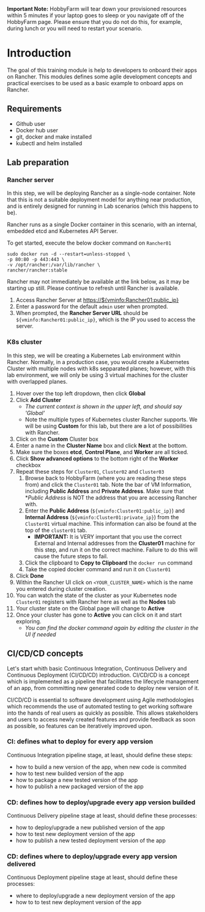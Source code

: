 **Important Note:** HobbyFarm will tear down your provisioned resources within 5 minutes if your laptop goes to sleep or you navigate off of the HobbyFarm page. Please ensure that you do not do this, for example, during lunch or you will need to restart your scenario.

# Introduction

The goal of this training module is help to developers to onboard their apps on Rancher. This modules defines some agile development concepts and practical exercises to be used as a basic example to onboard apps on Rancher.

## Requirements
    
- Github user
- Docker hub user
- git, docker and make installed 
- kubectl and helm installed

## Lab preparation

### Rancher server

In this step, we will be deploying Rancher as a single-node container. Note that this is not a suitable deployment model for anything near production, and is entirely designed for running in Lab scenarios (which this happens to be).

Rancher runs as a single Docker container in this scenario, with an internal, embedded etcd and Kubernetes API Server.

To get started, execute the below docker command on `Rancher01`

```ctr:Rancher01
sudo docker run -d --restart=unless-stopped \
-p 80:80 -p 443:443 \
-v /opt/rancher:/var/lib/rancher \
rancher/rancher:stable
```

Rancher may not immediately be available at the link below, as it may be starting up still. Please continue to refresh until Rancher is available.

1. Access Rancher Server at <a href="https://${vminfo:Rancher01:public_ip}" target="_blank">https://${vminfo:Rancher01:public_ip}</a>
2. Enter a password for the default `admin` user when prompted.
3. When prompted, the **Rancher Server URL** should be `${vminfo:Rancher01:public_ip}`, which is the IP you used to access the server.

### K8s cluster

In this step, we will be creating a Kubernetes Lab environment within Rancher. Normally, in a production case, you would create a Kubernetes Cluster with multiple nodes with k8s sepparated planes; however, with this lab environment, we will only be using 3 virtual machines for the cluster with overlapped planes.

1. Hover over the top left dropdown, then click **Global**
1. Click **Add Cluster**
    - *The current context is shown in the upper left, and should say 'Global'*
    - Note the multiple types of Kubernetes cluster Rancher supports. We will be using **Custom** for this lab, but there are a lot of possibilities with Rancher.
1. Click on the **Custom** Cluster box
1. Enter a name in the **Cluster Name** box and click **Next** at the bottom.
1. Make sure the boxes **etcd**, **Control Plane**, and **Worker** are all ticked.
1. Click **Show advanced options** to the bottom right of the **Worker** checkbox
1. Repeat these steps for `Cluster01`, `Cluster02` and `Cluster03`
    1. Browse back to HobbyFarm (where you are reading these steps from) and click the `Cluster01` tab. Note the bar of VM Information, including **Public Address** and **Private Address**. Make sure that **Public Address* is NOT the address that you are accessing Rancher with.
    1. Enter the **Public Address** (`${vminfo:Cluster01:public_ip}`) and **Internal Address** (`${vminfo:Cluster01:private_ip}`) from the `Cluster01` virtual machine. This information can also be found at the top of the `cluster01` tab.
        - **IMPORTANT:** It is VERY important that you use the correct External and Internal addresses from the **Cluster01** machine for this step, and run it on the correct machine. Failure to do this will cause the future steps to fail.
    1. Click the clipboard to **Copy to Clipboard** the `docker run` command
    1. Take the copied docker command and run it on `Cluster01`
1. Click **Done**
1. Within the Rancher UI click on `<YOUR_CLUSTER_NAME>` which is the name you entered during cluster creation.
1. You can watch the state of the cluster as your Kubernetes node `Cluster01` registers with Rancher here as well as the **Nodes** tab
1. Your cluster state on the Global page will change to **Active**
1. Once your cluster has gone to **Active** you can click on it and start exploring.
    - *You can find the docker command again by editing the cluster in the UI if needed*

## CI/CD/CD concepts
  
Let's start whith basic Continuous Integration, Continuous Delivery and Continuous Deployment (CI/CD/CD) introduction. CI/CD/CD is a concept which is implemented as a pipeline that facilitates the lifecycle management of an app, from committing new generated code to deploy new version of it. 

CI/CD/CD is essential to software development using Agile methodologies which recommends the use of automated testing to get working software into the hands of real users as quickly as possible. This allows stakeholders and users to access newly created features and provide feedback as soon as possible, so features can be iteratively improved upon.

### CI: defines what to deploy for every app version

Continuous Integration pipeline stage, at least, should define these steps:
- how to build a new version of the app, when new code is commited
- how to test new builded version of the app
- how to package a new tested version of the app
- how to publish a new packaged version of the app

### CD: defines how to deploy/upgrade every app version builded

 Continuous Delivery pipeline stage at least, should define these processes:
- how to deploy/upgrade a new published version of the app
- how to test new deployment version of the app
- how to publish a new tested deployment version of the app

### CD: defines where to deploy/upgrade every app version delivered

 Continuous Deployment pipeline stage at least, should define these processes:
- where to deploy/upgrade a new deployment version of the app
- how to to test new deployment version of the app

